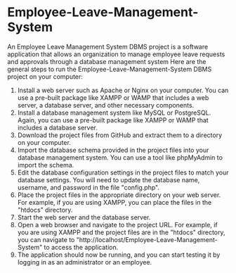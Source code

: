 # Employee-Leave-Management-System
An Employee Leave Management System DBMS project is a software application that allows an organization to manage employee leave requests and approvals through a database management system
Here are the general steps to run the Employee-Leave-Management-System DBMS project on your computer:

1. Install a web server such as Apache or Nginx on your computer. You can use a pre-built package like XAMPP or WAMP that includes a web server, a database server, and other necessary components.
2. Install a database management system like MySQL or PostgreSQL. Again, you can use a pre-built package like XAMPP or WAMP that includes a database server.
3. Download the project files from GitHub and extract them to a directory on your computer.
4. Import the database schema provided in the project files into your database management system. You can use a tool like phpMyAdmin to import the schema.
5. Edit the database configuration settings in the project files to match your database settings. You will need to update the database name, username, and password in the file "config.php".
6. Place the project files in the appropriate directory on your web server. For example, if you are using XAMPP, you can place the files in the "htdocs" directory.
7. Start the web server and the database server.
8. Open a web browser and navigate to the project URL. For example, if you are using XAMPP and the project files are in the "htdocs" directory, you can navigate to "http://localhost/Employee-Leave-Management-System" to access the application.
9. The application should now be running, and you can start testing it by logging in as an administrator or an employee.
